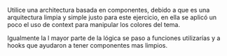 Utilice una architectura basada en componentes, debido a que es una arquitectura limpia y simple justo para este ejercicio,
en ella se aplicó un poco el uso de context para manipular los colores del tema.

Igualmente la l mayor parte de la lógica se paso a funciones utilizarías y a hooks  que ayudaron a tener componentes mas limpios.
